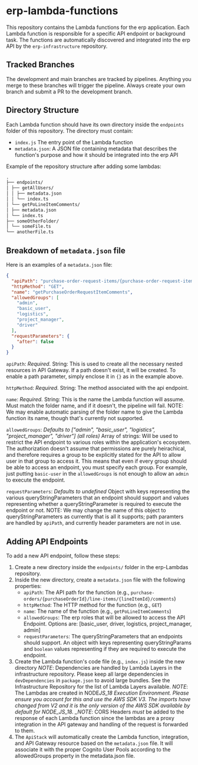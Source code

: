 # erp-lambda-functions

This repository contains the Lambda functions for the erp application. Each Lambda function is responsible for a specific API endpoint or background task. The functions are automatically discovered and integrated into the erp API by the `erp-infrastructure` repository.

## Tracked Branches

The development and main branches are tracked by pipelines. Anything you merge to these branches will trigger the pipeline. Always create your own branch and submit a PR to the development branch.

## Directory Structure

Each Lambda function should have its own directory inside the `endpoints` folder of this repository. The directory must contain:

- `index.js` The entry point of the Lambda function
- `metadata.json`: A JSON file containing metadata that describes the function's purpose and how it should be integrated into the erp API

Example of the repository structure after adding some lambdas:

```md
.
├── endpoints/
│ ├── getAllUsers/
│ │ ├── metadata.json
│ │ └── index.ts
│ └── getPoLineItemComments/
│ ├── metadata.json
│ └── index.ts
├── someOtherFolder/
│ └── someFile.ts
└── anotherFile.ts
```

## Breakdown of `metadata.json` file

Here is an examples of a `metadata.json` file:

```json
{
  "apiPath": "purchase-order-request-items/{purchase-order-request-item-id}/comments",
  "httpMethod": "GET",
  "name": "getPurchaseOrderRequestItemComments",
  "allowedGroups": [
    "admin",
    "basic_user",
    "logistics",
    "project_manager",
    "driver"
  ],
  "requestParameters": {
    "after": false
  }
}
```

`apiPath`: _Required._ String: This is used to create all the necessary nested resources in API Gateway. If a path doesn't exist, it will be created. To enable a path parameter, simply enclose it in `{}` as in the example above.

`httpMethod`: _Required._ String: The method associated with the api endpoint.

`name`: _Required._ String: This is the name the Lambda function will assume. Must match the folder name, and if it doesn't, the pipeline will fail. NOTE: We may enable automatic parsing of the folder name to give the Lambda function its name, though that's currently not supported.

`allowedGroups`: _Defaults to ["admin", "basic_user", "logistics", "project_manager", "driver"] (all roles)_ Array of strings: Will be used to restrict the API endpoint to various roles within the application's ecosystem. The authorization doesn't assume that permissions are purely heirachical, and therefore requires a group to be explicitly stated for the API to allow user in that group to access it. This means that even if every group should be able to access an endpoint, you must specify each group. For example, just putting `basic-user` in the `allowedGroups` is not enough to allow an `admin` to execute the endpoint.

`requestParameters`: _Defaults to undefined_ Object with keys representing the various queryStringParameters that an endpoint should support and values representing whether a queryStringParameter is required to execute the endpoint or not. NOTE: We may change the name of this object to queryStringParameters as currently that is all it supports; path paramters are handled by `apiPath`, and currently header parameters are not in use.

## Adding API Endpoints

To add a new API endpoint, follow these steps:

1. Create a new directory inside the `endpoints/` folder in the erp-Lambdas repository.
2. Inside the new directory, create a `metadata.json` file with the following properties:
   - `apiPath`: The API path for the function (e.g., `purchase-orders/{purchaseOrderId}/line-items/{lineItemId}/comments`)
   - `httpMethod`: The HTTP method for the function (e.g., `GET`)
   - `name`: The name of the function (e.g., `getPoLineItemComments`)
   - `allowedGroups`: The erp roles that will be allowed to access the API Endpoint. Options are: [basic_user, driver, logistics, project_manager, admin]
   - `requestParameters`: The queryStringParameters that an endpoints should support. An object with keys representing queryStringParams and `boolean` values representing if they are required to execute the endpoint.
3. Create the Lambda function's code file (e.g., `index.js`) inside the new directory
   _NOTE_: Dependencies are handled by Lambda Layers in the infrastructure repository. Please keep all large dependencies in `devDependencies` in `package.json` to avoid large bundles. See the Infrastructure Repository for the list of Lambda Layers available.
   _NOTE_: The Lambdas are created in NODE*JS_18 Execution Environment. Please ensure you account for this and use the AWS SDK V3. The imports have changed from V2 and it is the only version of the AWS SDK available by default for NODE_JS_18.
   \_NOTE*: CORS Headers _must_ be added to the response of each Lambda function since the lambdas are a proxy integration in the API gateway and handling of the request is forwarded to them.
4. The `ApiStack` will automatically create the Lambda function, integration, and API Gateway resource based on the `metadata.json` file. It will associate it with the proper Cognito User Pools according to the allowedGroups property in the metadata.json file.
